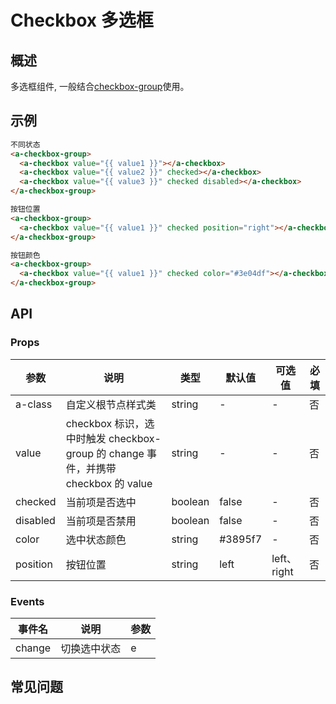 # Checkbox 多选框

## 概述

多选框组件, 一般结合[checkbox-group](./checkboxGroup.md)使用。

## 示例

```html
不同状态
<a-checkbox-group>
  <a-checkbox value="{{ value1 }}"></a-checkbox>
  <a-checkbox value="{{ value2 }}" checked></a-checkbox>
  <a-checkbox value="{{ value3 }}" checked disabled></a-checkbox>
</a-checkbox-group>

按钮位置
<a-checkbox-group>
  <a-checkbox value="{{ value1 }}" checked position="right"></a-checkbox>
</a-checkbox-group>

按钮颜色
<a-checkbox-group>
  <a-checkbox value="{{ value1 }}" checked color="#3e04df"></a-checkbox>
</a-checkbox-group>
```

## API

### Props

| 参数     | 说明                                                                              | 类型    | 默认值  | 可选值      | 必填 |
| -------- | --------------------------------------------------------------------------------- | ------- | ------- | ----------- | ---- |
| a-class  | 自定义根节点样式类                                                                | string  | -       | -           | 否   |
| value    | checkbox 标识，选中时触发 checkbox-group 的 change 事件，并携带 checkbox 的 value | string  | -       | -           | 否   |
| checked  | 当前项是否选中                                                                    | boolean | false   | -           | 否   |
| disabled | 当前项是否禁用                                                                    | boolean | false   | -           | 否   |
| color    | 选中状态颜色                                                                      | string  | #3895f7 | -           | 否   |
| position | 按钮位置                                                                          | string  | left    | left、right | 否   |

### Events

| 事件名 | 说明         | 参数 |
| ------ | ------------ | ---- |
| change | 切换选中状态 | e    |

## 常见问题
